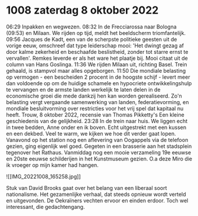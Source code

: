 # 1008 zaterdag 8 oktober 2022
06:29
	Inpakken en wegwezen.
08:32 
	In de Frecciarossa naar Bologna (09:53) en Milaan. We rijden op tijd, meldt het beeldscherm triomfantelijk.
09:56 
	Jacques de Kadt, een van de scherpste politieke geesten uit de vorige eeuw, omschreef dat type leiderschap mooi: 'Het dwingt gezag af door kalme zekerheid en beschaafde beslistheid, zonder tot starre ernst te vervallen'. Remkes leverde er als het ware het plaatje bij.
	Mooi citaat uit de column van Hans Goslinga.
11:36 
	We rijden Milaan uit, richting Basel. Trein gehaald, is stampvol maar alles opgeborgen.
11:50 
	Die mondiale belasting op vermogen - een bescheiden 2 procent in de hoogste schijf - levert meer dan voldoende op om de huidige schamele en hypocriete ontwikkelingshulp te vervangen en de armste landen werkelijk te laten delen in de economische groei die mede dankzij hen kan worden gerealiseerd. Zo'n belasting vergt vergaande samenwerking van landen, federatievorming, en mondiale besluitvorming over restricties voor het vrij spel dat kapitaal nu heeft.
	Trouw, 8 oktober 2022, recensie van Thomas Pikketty's Een kleine geschiedenis van de gelijkheid.
23:28 
	In de trein naar huis. We liggen echt in twee bedden, Anne onder en ik boven. Echt uitgestrekt met een kussen en een dekbed. Veel te warm, we kijken we hoe dit verder gaat lopen. Vanavond op het station nog een aflevering van Oogappels via de telefoon gezien, ging eigenlijk wel goed.
	Gegeten in een brasserie aan het stadsplein tegenover het Rathaus.
	Vanmiddag nog een mooie verzameling 19e eeuwse en 20ste eeuwse schilderijen in het Kunstmuseum gezien. O.a  deze Miro die ik vroeger op mijn kamer had hangen.

![[IMG_20221008_165258.jpg]]

Stuk van David Brooks gaat over het belang van een liberaal soort nationalisme. Het gezamenlijke verhaal, dat steeds opnieuw wordt verteld en uitgevonden. De Oekraïners vechten ervoor en einden erdoor. Toch wel interessant, die gedachtengang.